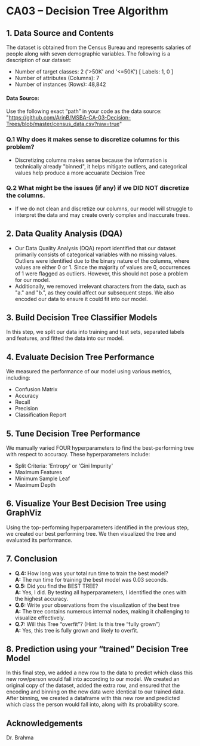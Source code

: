 # CA03 – Decision Tree Algorithm

## 1. Data Source and Contents
The dataset is obtained from the Census Bureau and represents salaries of people along
with seven demographic variables. The following is a description of our dataset:
- Number of target classes: 2 ('>50K' and '<=50K') [ Labels: 1, 0 ]
- Number of attributes (Columns): 7
- Number of instances (Rows): 48,842
#### Data Source:
Use the following exact “path” in your code as the data source:
"https://github.com/ArinB/MSBA-CA-03-Decision-Trees/blob/master/census_data.csv?raw=true"

### Q.1 Why does it makes sense to discretize columns for this problem?
- Discretizing columns makes sense because the information is technically already "binned", it helps mitigate outliers, and categorical values help produce a more accuarate Decision Tree
### Q.2 What might be the issues (if any) if we DID NOT discretize the columns.
- If we do not clean and discretize our columns, our model will struggle to interpret the data and may create overly complex and inaccurate trees.

## 2. Data Quality Analysis (DQA)
- Our Data Quality Analysis (DQA) report identified that our dataset primarily consists of categorical variables with no missing values. Outliers were identified due to the binary nature of the columns, where values are either 0 or 1. Since the majority of values are 0, occurrences of 1 were flagged as outliers. However, this should not pose a problem for our model.
- Additionally, we removed irrelevant characters from the data, such as "a." and "b.", as they could affect our subsequent steps. We also encoded our data to ensure it could fit into our model.

## 3. Build Decision Tree Classifier Models
In this step, we split our data into training and test sets, separated labels and features, and fitted the data into our model.

## 4. Evaluate Decision Tree Performance
We measured the performance of our model using various metrics, including:
- Confusion Matrix
- Accuracy
- Recall
- Precision
- Classification Report

## 5. Tune Decision Tree Performance
We manually varied FOUR hyperparameters to find the best-performing tree with respect to accuracy. These hyperparameters include:
- Split Criteria: 'Entropy' or 'Gini Impurity'
- Maximum Features
- Minimum Sample Leaf
- Maximum Depth

## 6. Visualize Your Best Decision Tree using GraphViz
Using the top-performing hyperparameters identified in the previous step, we created our best performing tree. We then visualized the tree and evaluated its performance.

## 7. Conclusion
- **Q.4:** How long was your total run time to train the best model?  
  **A:** The run time for training the best model was 0.03 seconds.
- **Q.5:** Did you find the BEST TREE?  
  **A:** Yes, I did. By testing all hyperparameters, I identified the ones with the highest accuracy.
- **Q.6:** Write your observations from the visualization of the best tree  
  **A:** The tree contains numerous internal nodes, making it challenging to visualize effectively.
- **Q.7:** Will this Tree “overfit”? (Hint: Is this tree “fully grown”)  
  **A:** Yes, this tree is fully grown and likely to overfit.

## 8. Prediction using your “trained” Decision Tree Model
In this final step, we added a new row to the data to predict which class this new row/person would fall into according to our model. We created an original copy of the dataset, added the extra row, and ensured that the encoding and binning on the new data were identical to our trained data. After binning, we created a dataframe with this new row and predicted which class the person would fall into, along with its probability score.

## Acknowledgements
Dr. Brahma
